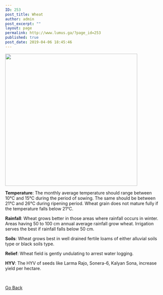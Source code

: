 ```yaml
---
ID: 253
post_title: Wheat
author: admin
post_excerpt: ""
layout: page
permalink: http://www.lumus.ga/?page_id=253
published: true
post_date: 2019-04-06 18:45:46
---
```

<img width="425" height="425" src="http://www.lumus.ga/wp-content/uploads/2019/04/wheat-381848_640-e1554574875974.jpg" alt="" srcset="http://www.lumus.ga/wp-content/uploads/2019/04/wheat-381848_640-e1554574875974.jpg 425w, http://www.lumus.ga/wp-content/uploads/2019/04/wheat-381848_640-e1554574875974-150x150.jpg 150w, http://www.lumus.ga/wp-content/uploads/2019/04/wheat-381848_640-e1554574875974-300x300.jpg 300w" sizes="(max-width: 425px) 100vw, 425px" />											
		<p><strong>Temperature</strong>: The monthly average temperature should range between 10°C and 15°C during the period of sowing. The same should be between 21°C and 26°C during ripening period. Wheat grain does not mature fully if the temperature falls below 21°C.</p><p><strong>Rainfall</strong>: Wheat grows better in those areas where rainfall occurs in winter. Areas having 50 to 100 cm annual average rainfall grow wheat. Irrigation serves the best if rainfall falls below 50 cm.</p><p><strong>Soils</strong>: Wheat grows best in well drained fertile loams of either alluvial soils type or black soils type.</p><p><strong>Relief</strong>: Wheat field is gently undulating to arrest water logging.</p><p><strong>HYV</strong>: The HYV of seeds like Larma Rajo, Sonera-6, Kalyan Sona, increase yield per hectare.</p><p> </p>		
			<a href="http://35.237.139.75/?page_id=228" role="button">
						Go Back
					</a>